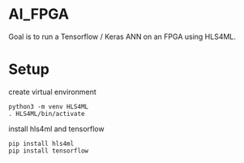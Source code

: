 # AI_FPGA
Goal is to run a Tensorflow / Keras ANN on an FPGA using HLS4ML.


# Setup
create virtual environment
```
python3 -m venv HLS4ML
. HLS4ML/bin/activate
```

install hls4ml and tensorflow
```
pip install hls4ml
pip install tensorflow
```
